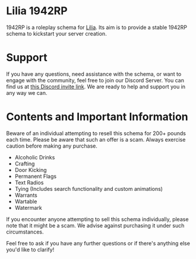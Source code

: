 # Lilia 1942RP

1942RP is a roleplay schema for [Lilia](https://github.com/Lilia-Framework/Lilia). Its aim is to provide a stable 1942RP schema to kickstart your server creation.

# Support

If you have any questions, need assistance with the schema, or want to engage with the community, feel free to join our Discord Server. You can find us at [this Discord invite link](https://discord.gg/52MSnh39vw). We are ready to help and support you in any way we can.

# Contents and Important Information

Beware of an individual attempting to resell this schema for 200+ pounds each time. Please be aware that such an offer is a scam. Always exercise caution before making any purchase.

- Alcoholic Drinks
- Crafting
- Door Kicking
- Permanent Flags
- Text Radios
- Tying (Includes search functionality and custom animations)
- Warrants
- Wartable
- Watermark

If you encounter anyone attempting to sell this schema individually, please note that it might be a scam. We advise against purchasing it under such circumstances.

Feel free to ask if you have any further questions or if there's anything else you'd like to clarify!

